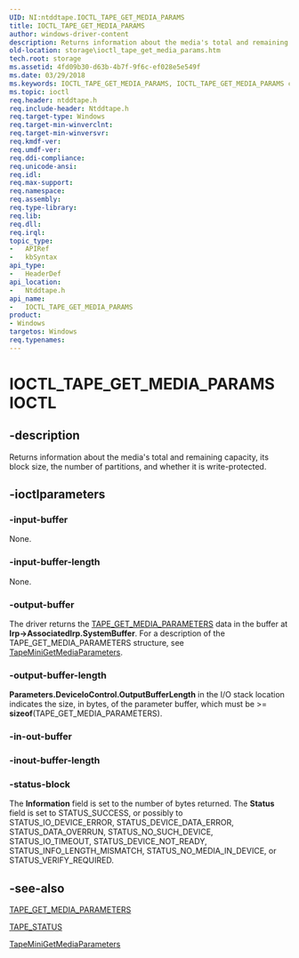 ```yaml
---
UID: NI:ntddtape.IOCTL_TAPE_GET_MEDIA_PARAMS
title: IOCTL_TAPE_GET_MEDIA_PARAMS
author: windows-driver-content
description: Returns information about the media's total and remaining capacity, its block size, the number of partitions, and whether it is write-protected.
old-location: storage\ioctl_tape_get_media_params.htm
tech.root: storage
ms.assetid: 4fd09b30-d63b-4b7f-9f6c-ef028e5e549f
ms.date: 03/29/2018
ms.keywords: IOCTL_TAPE_GET_MEDIA_PARAMS, IOCTL_TAPE_GET_MEDIA_PARAMS control, IOCTL_TAPE_GET_MEDIA_PARAMS control code [Storage Devices], k307_c8991fab-1c8d-4792-9ecc-6bb7e4643e68.xml, ntddtape/IOCTL_TAPE_GET_MEDIA_PARAMS, storage.ioctl_tape_get_media_params
ms.topic: ioctl
req.header: ntddtape.h
req.include-header: Ntddtape.h
req.target-type: Windows
req.target-min-winverclnt: 
req.target-min-winversvr: 
req.kmdf-ver: 
req.umdf-ver: 
req.ddi-compliance: 
req.unicode-ansi: 
req.idl: 
req.max-support: 
req.namespace: 
req.assembly: 
req.type-library: 
req.lib: 
req.dll: 
req.irql: 
topic_type:
-	APIRef
-	kbSyntax
api_type:
-	HeaderDef
api_location:
-	Ntddtape.h
api_name:
-	IOCTL_TAPE_GET_MEDIA_PARAMS
product:
- Windows
targetos: Windows
req.typenames: 
---
```


# IOCTL_TAPE_GET_MEDIA_PARAMS IOCTL


## -description



Returns information about the media's total and remaining capacity, its block size, the number of partitions, and whether it is write-protected.




## -ioctlparameters




### -input-buffer

None.


### -input-buffer-length

None.


### -output-buffer

The driver returns the <a href="https://msdn.microsoft.com/library/windows/hardware/ff567965">TAPE_GET_MEDIA_PARAMETERS</a> data in the buffer at <b>Irp-&gt;AssociatedIrp.SystemBuffer</b>. For a description of the TAPE_GET_MEDIA_PARAMETERS structure, see <a href="https://msdn.microsoft.com/library/windows/hardware/ff567937">TapeMiniGetMediaParameters</a>.


### -output-buffer-length

<b>Parameters.DeviceIoControl.OutputBufferLength</b> in the I/O stack location indicates the size, in bytes, of the parameter buffer, which must be &gt;= <b>sizeof</b>(TAPE_GET_MEDIA_PARAMETERS).


### -in-out-buffer








### -inout-buffer-length








### -status-block

The <b>Information</b> field is set to the number of bytes returned. The <b>Status</b> field is set to STATUS_SUCCESS, or possibly to STATUS_IO_DEVICE_ERROR, STATUS_DEVICE_DATA_ERROR, STATUS_DATA_OVERRUN, STATUS_NO_SUCH_DEVICE, STATUS_IO_TIMEOUT, STATUS_DEVICE_NOT_READY, STATUS_INFO_LENGTH_MISMATCH, STATUS_NO_MEDIA_IN_DEVICE, or STATUS_VERIFY_REQUIRED.


## -see-also




<a href="https://msdn.microsoft.com/library/windows/hardware/ff567965">TAPE_GET_MEDIA_PARAMETERS</a>



<a href="https://msdn.microsoft.com/library/windows/hardware/ff567975">TAPE_STATUS</a>



<a href="https://msdn.microsoft.com/library/windows/hardware/ff567937">TapeMiniGetMediaParameters</a>
 

 

